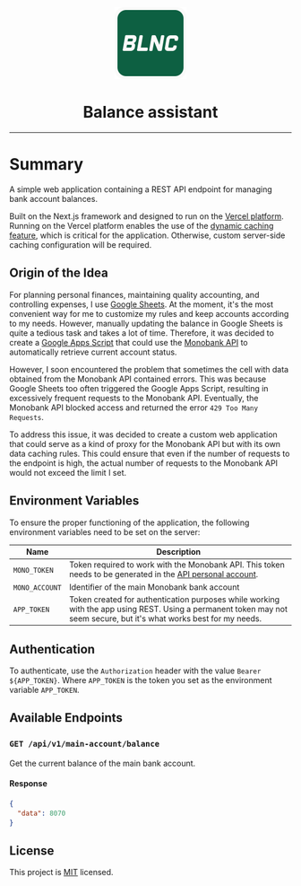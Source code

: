<p align="center">
    <img src="assets/logo.svg" alt="Balance assistant" style="width:128px;height:128px;"/>
</p>
<p align="center">
    <h1 align="center">Balance assistant</h1>
</p>
<hr>

# Summary

A simple web application containing a REST API endpoint for managing bank account balances.

Built on the Next.js framework and designed to run on the [Vercel platform](https://vercel.com/dashboard). Running on
the Vercel platform enables the use of
the [dynamic caching feature](https://vercel.com/docs/edge-network/caching#using-vercel.json-and-next.config.js), which
is critical for the application. Otherwise, custom server-side caching configuration will be required.

## Origin of the Idea

For planning personal finances, maintaining quality accounting, and controlling expenses, I
use [Google Sheets](https://sheets.google.com/). At the moment, it's the most convenient way for me to customize my
rules and keep accounts according to my needs. However, manually updating the balance in Google Sheets is quite a
tedious task and takes a lot of time. Therefore, it was decided to create
a [Google Apps Script](https://developers.google.com/apps-script/) that could use
the [Monobank API](https://api.monobank.ua/docs/index.html#tag/Kliyentski-personalni-dani) to automatically retrieve
current account status.

However, I soon encountered the problem that sometimes the cell with data obtained from the Monobank API contained
errors. This was because Google Sheets too often triggered the Google Apps Script, resulting in excessively frequent
requests to the Monobank API. Eventually, the Monobank API blocked access and returned the
error `429 Too Many Requests`.

To address this issue, it was decided to create a custom web application that could serve as a kind of proxy for the
Monobank API but with its own data caching rules. This could ensure that even if the number of requests to the endpoint
is high, the actual number of requests to the Monobank API would not exceed the limit I set.


## Environment Variables

To ensure the proper functioning of the application, the following environment variables need to be set on the server:

| Name           | Description                                                                                                                                                          |
|----------------|----------------------------------------------------------------------------------------------------------------------------------------------------------------------|
| `MONO_TOKEN`   | Token required to work with the Monobank API. This token needs to be generated in the [API personal account](https://api.monobank.ua/).                              |
| `MONO_ACCOUNT` | Identifier of the main Monobank bank account                                                                                                                         |
| `APP_TOKEN`    | Token created for authentication purposes while working with the app using REST. Using a permanent token may not seem secure, but it's what works best for my needs. |

## Authentication

To authenticate, use the `Authorization` header with the value `Bearer ${APP_TOKEN}`.
Where `APP_TOKEN` is the token you set as the environment variable `APP_TOKEN`.

## Available Endpoints

### `GET /api/v1/main-account/balance`

Get the current balance of the main bank account.

#### Response

```json
{
  "data": 8070
}
```

## License

This project is [MIT](https://github.com/avneesh0612/next-progress-bar/blob/main/LICENSE) licensed.


